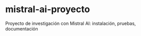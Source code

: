 # mistral-ai-proyecto
Proyecto de investigación con Mistral AI: instalación, pruebas, documentación 
